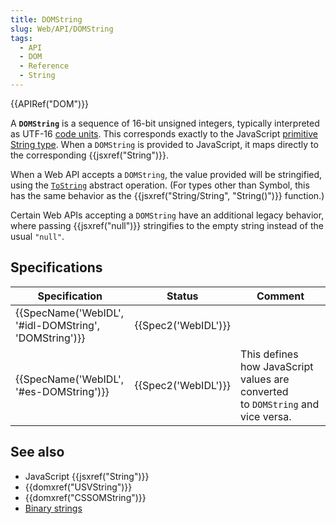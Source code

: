 ```yaml
---
title: DOMString
slug: Web/API/DOMString
tags:
  - API
  - DOM
  - Reference
  - String
---
```

{{APIRef("DOM")}}

A **`DOMString`** is a sequence of 16-bit unsigned integers, typically interpreted as UTF-16 [code units](https://www.unicode.org/glossary/#code_unit). This corresponds exactly to the JavaScript [primitive String type](https://tc39.es/ecma262/#sec-ecmascript-language-types-string-type). When a `DOMString` is provided to JavaScript, it maps directly to the corresponding {{jsxref("String")}}.

When a Web API accepts a `DOMString`, the value provided will be stringified, using the [`ToString`](https://tc39.es/ecma262/#sec-tostring) abstract operation. (For types other than Symbol, this has the same behavior as the {{jsxref("String/String", "String()")}} function.)

Certain Web APIs accepting a `DOMString` have an additional legacy behavior, where passing {{jsxref("null")}} stringifies to the empty string instead of the usual `"null"`.

## Specifications

| Specification                                                            | Status                   | Comment                                                                         |
| ------------------------------------------------------------------------ | ------------------------ | ------------------------------------------------------------------------------- |
| {{SpecName('WebIDL', '#idl-DOMString', 'DOMString')}} | {{Spec2('WebIDL')}} |                                                                                 |
| {{SpecName('WebIDL', '#es-DOMString')}}                     | {{Spec2('WebIDL')}} | This defines how JavaScript values are converted to `DOMString` and vice versa. |

## See also

- JavaScript {{jsxref("String")}}
- {{domxref("USVString")}}
- {{domxref("CSSOMString")}}
- [Binary strings](/en-US/docs/Web/API/DOMString/Binary)
